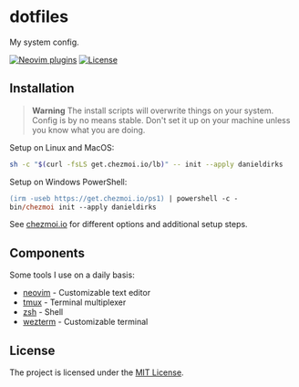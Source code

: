 # dotfiles

My system config.

[![Neovim plugins](https://dotfyle.com/danieldirks/dotfiles-home-privatedotconfig-nvim/badges/plugins?style=flat)](https://dotfyle.com/danieldirks/dotfiles-home-privatedotconfig-nvim)
[![License](https://img.shields.io/github/license/danieldirks/dotfiles)](./LICENSE)

## Installation

> **Warning**
> The install scripts will overwrite things on your system.
> Config is by no means stable.
> Don't set it up on your machine unless you know what you are doing.

Setup on Linux and MacOS:

```bash
sh -c "$(curl -fsLS get.chezmoi.io/lb)" -- init --apply danieldirks
```

Setup on Windows PowerShell:

```ps
(irm -useb https://get.chezmoi.io/ps1) | powershell -c -
bin/chezmoi init --apply danieldirks
```

See [chezmoi.io](https://www.chezmoi.io/) for different options and additional setup steps.

## Components

Some tools I use on a daily basis:

* [neovim](./home/private_dot_config/nvim/) - Customizable text editor
* [tmux](./home/dot_tmux.conf) - Terminal multiplexer
* [zsh](./home/dot_zshrc) - Shell
* [wezterm](./home/private_dot_config/wezterm/) - Customizable terminal

## License

The project is licensed under the [MIT License](./LICENSE).

